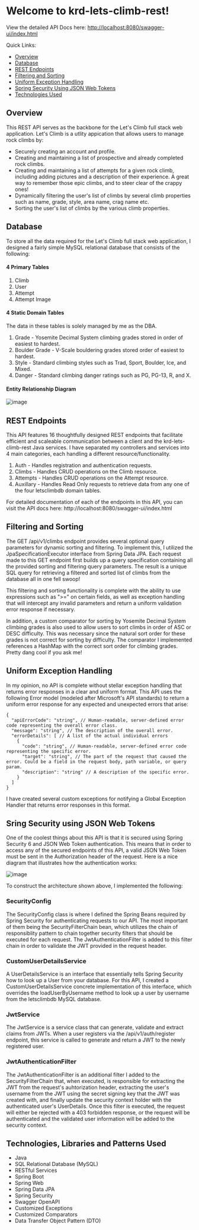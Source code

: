 # Welcome to krd-lets-climb-rest!

View the detailed API Docs here: [http://localhost:8080/swagger-ui/index.html](http://167.172.208.26:31276/swagger-ui/index.html)

Quick Links:
* [Overview](https://github.com/KyleRobison15/krd-lets-climb-rest/blob/main/README.md#overview)
* [Database](https://github.com/KyleRobison15/krd-lets-climb-rest/blob/main/README.md#database)
* [REST Endpoints](https://github.com/KyleRobison15/krd-lets-climb-rest/blob/main/README.md#rest-endpoints)
* [Filtering and Sorting](https://github.com/KyleRobison15/krd-lets-climb-rest/blob/main/README.md#filtering-and-sorting)
* [Uniform Exception Handling](https://github.com/KyleRobison15/krd-lets-climb-rest/blob/main/README.md#uniform-exception-handling)
* [Spring Security Using JSON Web Tokens](https://github.com/KyleRobison15/krd-lets-climb-rest/blob/main/README.md#sring-security-using-json-web-tokens)
* [Technologies Used](https://github.com/KyleRobison15/krd-lets-climb-rest/blob/main/README.md#technologies-libraries-and-patterns-used)

## Overview
This REST API serves as the backbone for the Let's Climb full stack web application. Let's Climb is a utlity appication that allows users to manage rock climbs by:

* Securely creating an account and profile.
* Creating and maintaining a list of prospective and already completed rock climbs.
* Creating and maintaining a list of attempts for a given rock climb, including adding pictures and a description of their experience. A great way to remember those epic climbs, and to steer clear of the crappy ones!
* Dynamically filtering the user's list of climbs by several climb properties such as name, grade, style, area name, crag name etc.
* Sorting the user's list of climbs by the various climb properties.

## Database
To store all the data required for the Let's Climb full stack web application, I designed a fairly simple MySQL relational database that consists of the following:
#### 4 Primary Tables
1. Climb
2. User
3. Attempt
4. Attempt Image

#### 4 Static Domain Tables
The data in these tables is solely managed by me as the DBA. 
1. Grade - Yosemite Decimal System climbing grades stored in order of easiest to hardest.
2. Boulder Grade - V-Scale bouldering grades stored order of easiest to hardest.
3. Style - Standard climbing styles such as Trad, Sport, Boulder, Ice, and Mixed.
4. Danger - Standard climbing danger ratings such as PG, PG-13, R, and X.

#### Entity Relationship Diagram
![image](https://github.com/KyleRobison15/krd-lets-climb-rest/assets/81257957/fb1ad351-d0be-4a1a-8387-4c01dfff1d51)

## REST Endpoints
This API features 16 thoughtfully designed REST endpoints that facilitate efficient and scaleable communication between a client and the krd-lets-climb-rest Java services. I have separated my controllers and services into 4 main categories, each handling a different resource/functionality.

1. Auth - Handles registration and authentication requests.
3. Climbs - Handles CRUD operations on the Climb resource.
4. Attempts - Handles CRUD operations on the Attempt resource.
5. Auxillary - Handles Read Only requests to retrieve data from any one of the four letsclimbdb domain tables.

For detailed documentation of each of the endpoints in this API, you can visit the API docs here: http://localhost:8080/swagger-ui/index.html

## Filtering and Sorting
The GET /api/v1/climbs endpoint provides several optional query parameters for dynamic sorting and filtering. To implement this, I utilized the JpaSpecificationExecutor interface from Spring Data JPA.  Each request made to this GET endpoint first builds up a query specification containing all the provided sorting and filtering query parameters. The result is a unique SQL query for retrieving a filtered and sorted list of climbs from the database all in one fell swoop!

This filtering and sorting functionality is complete with the ability to use expressions such as ">=" on certain fields, as well as exception handling that will intercept any invalid parameters and return a uniform validation error response if necessary.

In addition, a custom comparator for sorting by Yosemite Decimal System climbing grades is also used to allow users to sort climbs in order of ASC or DESC difficulty. This was necessary since the natural sort order for these grades is not correct for sorting by difficulty. The comparator I implemented references a HashMap with the correct sort order for climbing grades. Pretty dang cool if you ask me!

## Uniform Exception Handling
In my opinion, no API is complete without stellar exception handling that returns error responses in a clear and uniform format. This API uses the following Error model (modeled after Microsoft's API standards) to return a uniform error response for any expected and unexpected errors that arise:

```
{
  "apiErrorCode": "string", // Human-readable, server-defined error code representing the overall error class.
  "message": "string", // The description of the overall error.
  "errorDetails": [ // A list of the actual individual errors
    {
      "code": "string", // Human-readable, server-defined error code representing the specific error.
      "target": "string", // The part of the request that caused the error. Could be a field in the request body, path variable, or query param.
      "description": "string" // A description of the specific error.
    }
  ]
}
```

I have created several custom exceptions for notifying a Global Exception Handler that returns error responses in this format.

## Sring Security using JSON Web Tokens
One of the coolest things about this API is that it is secured using Spring Security 6 and JSON Web Token authentication. This means that in order to access any of the secured endpoints of this API, a valid JSON Web Token must be sent in the Authorization header of the request. Here is a nice diagram that illustrates how the authentication works:

![image](https://github.com/KyleRobison15/krd-lets-climb-rest/assets/81257957/ff40f1ea-edfa-4579-9893-046444d7b408)

To construct the architecture shown above, I implemented the following:
### SecurityConfig
The SecurityConfig class is where I defined the Spring Beans required by Spring Security for authenticating requests to our API. The most important of them being the SecurityFilterChain bean, which utilizes the chain of responsiblity pattern to chain together security filters that should be executed for each request. The JwtAuthenticationFilter is added to this filter chain in order to validate the JWT provided in the request header.

### CustomUserDetailsService
A UserDetailsService is an interface that essentially tells Spring Security how to look up a User from your database. For this API, I created a CustomUserDetailsService concrete implementation of this interface, which overrides the loadUserByUsername method to look up a user by username from the letsclimbdb MySQL database.

### JwtService
The JwtService is a service class that can generate, validate and extract claims from JWTs. When a user registers via the /api/v1/auth/register endpoint, this service is called to generate and return a JWT to the newly registered user.

### JwtAuthenticationFilter
The JwtAuthenticationFilter is an additional filter I added to the SecurityFilterChain that, when executed, is responsible for extracting the JWT from the request's auhtorization header, extracting the user's username from the JWT using the secret signing key that the JWT was created with, and finally update the security context holder with the authenticated user's UserDetails.  Once this filter is executed, the request will either be rejected with a 403 forbidden response, or the request will be authenticated and the validated user information will be added to the security context.

## Technologies, Libraries and Patterns Used
* Java
* SQL Relational Database (MySQL)
* RESTful Services
* Spring Boot
* Spring Web
* Spring Data JPA
* Spring Security
* Swagger OpenAPI
* Customized Exceptions
* Customized Comparators
* Data Transfer Object Pattern (DTO)
